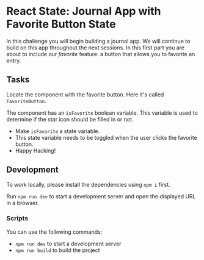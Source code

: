 # React State: Journal App with Favorite Button State

In this challenge you will begin building a journal app. We will continue to build on this app throughout the next sessions. In this first part you are about to include our _favorite_ feature: a button that allows you to favorite an entry.

## Tasks

Locate the component with the favorite button. Here it's called `FavoriteButton`.

The component has an `isFavorite` boolean variable. This variable is used to determine if the star icon should be filled in or not.

- Make `isFavorite` a state variable.
- This state variable needs to be toggled when the user clicks the favorite button.
- Happy Hacking!

## Development

To work locally, please install the dependencies using `npm i` first.

Run `npm run dev` to start a development server and open the displayed URL in a browser.

### Scripts

You can use the following commands:

- `npm run dev` to start a development server
- `npm run build` to build the project
